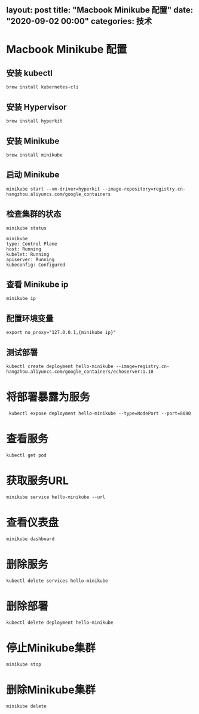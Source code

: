 layout: post
title: "Macbook Minikube 配置"
date: "2020-09-02 00:00"
categories: 技术
---
# Macbook Minikube 配置
## 安装 kubectl
``brew install kubernetes-cli``
## 安装 Hypervisor
``brew install hyperkit``
## 安装 Minikube 
``brew install minikube``
## 启动 Minikube 
``minikube start --vm-driver=hyperkit --image-repository=registry.cn-hangzhou.aliyuncs.com/google_containers``
## 检查集群的状态
``minikube status``
```
minikube
type: Control Plane
host: Running
kubelet: Running
apiserver: Running
kubeconfig: Configured
```
## 查看 Minikube ip
``minikube ip``
## 配置环境变量 
``export no_proxy="127.0.0.1,{minikube ip}"``
## 测试部署
``kubectl create deployment hello-minikube --image=registry.cn-hangzhou.aliyuncs.com/google_containers/echoserver:1.10``
# 将部署暴露为服务
`` kubectl expose deployment hello-minikube --type=NodePort --port=8080``
# 查看服务
``kubectl get pod``
# 获取服务URL
``minikube service hello-minikube --url``
# 查看仪表盘
``minikube dashboard``
# 删除服务
``kubectl delete services hello-minikube``
# 删除部署
``kubectl delete deployment hello-minikube``
# 停止Minikube集群
``minikube stop``
# 删除Minikube集群
``minikube delete``


